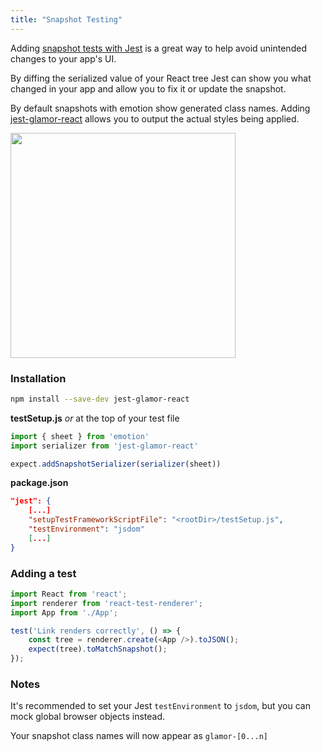 ```yaml
---
title: "Snapshot Testing"
---
```

Adding [snapshot tests with Jest](https://facebook.github.io/jest/docs/en/snapshot-testing.html) is a great way to help avoid unintended changes to your app's UI.

By diffing the serialized value of your React tree Jest can show you what changed in your app and allow you to fix it or update the snapshot.

By default snapshots with emotion show generated class names. Adding [jest-glamor-react](https://github.com/kentcdodds/jest-glamor-react) allows you to output the actual styles being applied. 

<img height="360px" src="https://user-images.githubusercontent.com/514026/31314015-02b79ca6-abc3-11e7-8f70-1edb31c7f43b.jpg"/>


### Installation

```bash
npm install --save-dev jest-glamor-react
```

**testSetup.js** _or_ at the top of your test file

```javascript
import { sheet } from 'emotion'
import serializer from 'jest-glamor-react'

expect.addSnapshotSerializer(serializer(sheet))
```

**package.json**

```json
"jest": {
	[...]
	"setupTestFrameworkScriptFile": "<rootDir>/testSetup.js",
	"testEnvironment": "jsdom"
	[...]
}
```

### Adding a test

```javascript
import React from 'react';
import renderer from 'react-test-renderer';
import App from './App';

test('Link renders correctly', () => {
    const tree = renderer.create(<App />).toJSON();
    expect(tree).toMatchSnapshot();
});
```

### Notes
It's recommended to set your Jest `testEnvironment` to `jsdom`, but you can mock global browser objects instead.

Your snapshot class names will now appear as `glamor-[0...n]`

